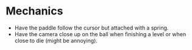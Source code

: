 Mechanics
=========

* Have the paddle follow the cursor but attached with a
spring.
* Have the camera close up on the ball when finishing a
  level or when close to die (might be annoying).
